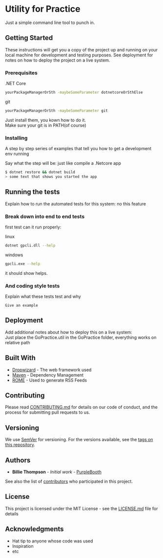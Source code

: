 # Utility for Practice

Just a simple command line tool to punch in.

## Getting Started

These instructions will get you a copy of the project up and running on your local machine for development and testing purposes. See deployment for notes on how to deploy the project on a live system.

### Prerequisites

.NET Core

```bash
yourPackageManagerOrSth -maybeSomeParameter dotnetcoreOrSthElse
```

git

```bash
yourPackageManagerOrSth -maybeSomeParameter git
```

Just install them, you kown how to do it.  
Make sure your git is in PATH(of course)

### Installing

A step by step series of examples that tell you how to get a development env running

Say what the step will be: just like compile a .Netcore app

```bash
$ dotnet restore && dotnet build
> some text that shows you started the app
```

## Running the tests

Explain how to run the automated tests for this system: no this feature

### Break down into end to end tests

first test can it run properly:
  
linux

```bash
dotnet gpcli.dll --help
```
  
windows

```bash
gpcli.exe --help
```
  
it should show helps.
### And coding style tests

Explain what these tests test and why

```
Give an example
```

## Deployment

Add additional notes about how to deploy this on a live system:  
Just place the GoPractice.util in the GoPractice folder, everything works on relative path

## Built With

* [Dropwizard](http://www.dropwizard.io/1.0.2/docs/) - The web framework used
* [Maven](https://maven.apache.org/) - Dependency Management
* [ROME](https://rometools.github.io/rome/) - Used to generate RSS Feeds

## Contributing

Please read [CONTRIBUTING.md](https://gist.github.com/PurpleBooth/b24679402957c63ec426) for details on our code of conduct, and the process for submitting pull requests to us.

## Versioning

We use [SemVer](http://semver.org/) for versioning. For the versions available, see the [tags on this repository](https://github.com/your/project/tags).

## Authors

* **Billie Thompson** - *Initial work* - [PurpleBooth](https://github.com/PurpleBooth)

See also the list of [contributors](https://github.com/your/project/contributors) who participated in this project.

## License

This project is licensed under the MIT License - see the [LICENSE.md](LICENSE.md) file for details

## Acknowledgments

* Hat tip to anyone whose code was used
* Inspiration
* etc
